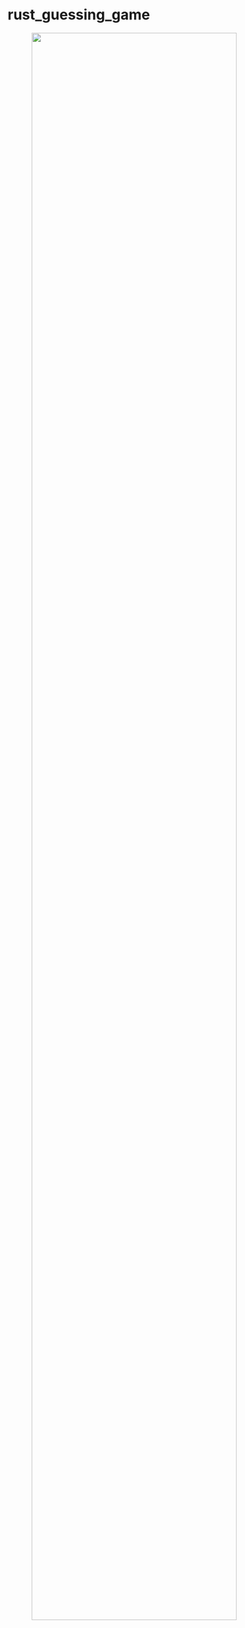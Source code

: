 # rust_guessing_game

<p align="center">
  <img width="90%" src="https://s10.gifyu.com/images/giffo.gif">
</p>